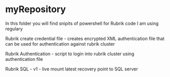 # myRepository
In this folder you will find snipits of powershell for Rubrik code I am using regulary

Rubrik create credential file - 
creates encrypted XML authentication file that can be used for authentication against rubrik cluster

Rubrik Authentication - 
script to login into rubrik cluster using authentication file 

Rubrik SQL -
v1 - live mount latest recovery point to SQL server


